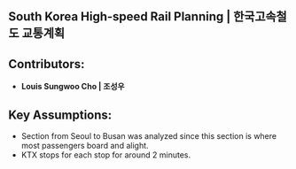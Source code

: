 ﻿## South Korea High-speed Rail Planning | 한국고속철도 교통계획

## Contributors:
- **Louis Sungwoo Cho | 조성우**


## Key Assumptions:
- Section from Seoul to Busan was analyzed since this section is where most passengers board and alight.
- KTX stops for each stop for around 2 minutes.
